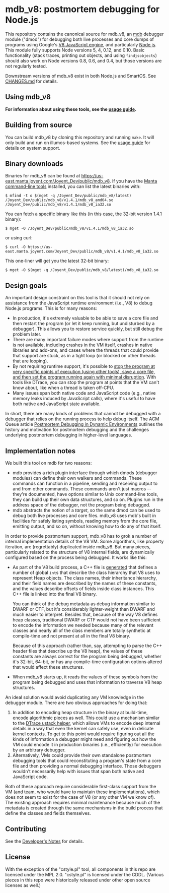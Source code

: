 <!--
    This Source Code Form is subject to the terms of the Mozilla Public
    License, v. 2.0. If a copy of the MPL was not distributed with this
    file, You can obtain one at http://mozilla.org/MPL/2.0/.
-->

<!--
    Copyright 2019 Joyent, Inc.
-->

# mdb_v8: postmortem debugging for Node.js

This repository contains the canonical source for mdb\_v8, an
[mdb](http://illumos.org/man/1/mdb) debugger module ("dmod") for debugging both
live processes and core dumps of programs using Google's [V8 JavaScript
engine](https://developers.google.com/v8/), and particularly
[Node.js](https://nodejs.org/).  This module fully supports Node versions 5, 4,
0.12, and 0.10.  Basic functionality (stack traces, printing out objects, and
using `findjsobjects`) should also work on Node versions 0.8, 0.6, and 0.4, but
those versions are not regularly tested.

Downstream versions of mdb\_v8 exist in both Node.js and SmartOS.  See
[CHANGES.md](CHANGES.md) for details.


## Using mdb_v8

**For information about using these tools, see the [usage
guide](docs/usage.md).**


## Building from source

You can build mdb\_v8 by cloning this repository and running `make`.  It will
only build and run on illumos-based systems.  See the [usage
guide](docs/usage.md) for details on system support.


## Binary downloads

Binaries for mdb\_v8 can be found at
https://us-east.manta.joyent.com/Joyent_Dev/public/mdb_v8.  If you have the
[Manta command-line tools](https://www.npmjs.com/package/manta) installed, you
can list the latest binaries with:

    $ mfind -t o $(mget -q /Joyent_Dev/public/mdb_v8/latest)
    /Joyent_Dev/public/mdb_v8/v1.4.1/mdb_v8_amd64.so
    /Joyent_Dev/public/mdb_v8/v1.4.1/mdb_v8_ia32.so

You can fetch a specific binary like this (in this case, the 32-bit version
1.4.1 binary):

    $ mget -O /Joyent_Dev/public/mdb_v8/v1.4.1/mdb_v8_ia32.so

or using curl:

    $ curl -O https://us-east.manta.joyent.com/Joyent_Dev/public/mdb_v8/v1.4.1/mdb_v8_ia32.so

This one-liner will get you the latest 32-bit binary:

    $ mget -O $(mget -q /Joyent_Dev/public/mdb_v8/latest)/mdb_v8_ia32.so


## Design goals

An important design constraint on this tool is that it should not rely on
assistance from the JavaScript runtime environment (i.e., V8) to debug Node.js
programs.  This is for many reasons:

* In production, it's extremely valuable to be able to save a core file and then
  restart the program (or let it keep running, but undisturbed by a debugger).
  This allows you to restore service quickly, but still debug the problem later.
* There are many important failure modes where support from the runtime is not
  available, including crashes in the VM itself, crashes in native libraries and
  add-ons, and cases where the threads that could provide that support are
  stuck, as in a tight loop (or blocked on other threads that are looping).
* By not requiring runtime support, it's possible to [stop the program at very
  specific points of execution (using other tools), save a core file, and then
  set the program running again with minimal
  disruption](https://www.joyent.com/blog/stopping-a-broken-program-in-its-tracks).
  With tools like DTrace, you can stop the program at points that the VM can't
  know about, like when a thread is taken off-CPU.
* Many issues span both native code and JavaScript code (e.g., native memory
  leaks induced by JavaScript calls), where it's useful to have both native and
  JavaScript state available.

In short, there are many kinds of problems that cannot be debugged with a
debugger that relies on the running process to help debug itself.  The ACM Queue
article [Postmortem Debugging in Dynamic
Environments](https://queue.acm.org/detail.cfm?id=2039361) outlines the history
and motivation for postmortem debugging and the challenges underlying postmortem
debugging in higher-level languages.


## Implementation notes

We built this tool on mdb for two reasons:

* mdb provides a rich plugin interface through which dmods (debugger modules)
  can define their own walkers and commands.  These commands can function in a
  pipeline, sending and receiving output to and from other commands.  These
  commands aren't just macros -- they're documented, have options similar to
  Unix command-line tools, they can build up their own data structures, and so
  on.  Plugins run in the address space of the debugger, not the program being
  debugged.
* mdb abstracts the notion of a _target_, so the same dmod can be used to debug
  both live processes and core files.  mdb\_v8 uses mdb's built in facilities
  for safely listing symbols, reading memory from the core file, emitting
  output, and so on, without knowing how to do any of that itself.

In order to provide postmortem support, mdb\_v8 has to grok a number of internal
implementation details of the V8 VM.  Some algorithms, like property iteration,
are (regrettably) duplicated inside mdb\_v8.  But many pieces, particularly
related to the structure of V8 internal fields, are dynamically configured based
on the process being debugged.  It works like this:

* As part of the V8 build process, a C++ file is
  [generated](https://github.com/v8/v8/blob/master/tools/gen-postmortem-metadata.py)
  that defines a number of global `int`s that describe the class hierarchy that
  V8 uses to represent Heap objects.  The class names, their inheritance
  hierarchy, and their field names are described by the names of these
  constants, and the values describe offsets of fields inside class instances.
  This C++ file is linked into the final V8 binary.

  You can think of the debug metadata as debug information similar to DWARF or
  CTF, but it's considerably lighter-weight than DWARF and much easier to
  interpret.  Besides that, because of the way V8 defines heap classes,
  traditional DWARF or CTF would not have been sufficient to encode the
  information we needed because many of the relevant classes and nearly all of
  the class members are totally synthetic at compile-time and not present at all
  in the final V8 binary.

  Because of this approach (rather than, say, attempting to parse the C++ header
  files that describe up the V8 heap), the values of these constants are always
  correct for the program being debugged, whether it's 32-bit, 64-bit, or has
  any compile-time configuration options altered that would affect these
  structures.
* When mdb\_v8 starts up, it reads the values of these symbols from the program
  being debugged and uses that information to traverse V8 heap structures.

An ideal solution would avoid duplicating any VM knowledge in the debugger
module.  There are two obvious approaches for doing that:

1. In addition to encoding heap structure in the binary at build-time, encode
   algorithmic pieces as well.  This could use a mechanism similar to the
   [DTrace ustack
   helper](http://dtrace.org/blogs/dap/2013/11/20/understanding-dtrace-ustack-helpers/),
   which allows VMs to encode deep internal details in a way that even the
   kernel can safely use, even in delicate kernel contexts.  To get to this
   point would require figuring out all the kinds of information a debugger
   might need and figuring out how the VM could encode it in production binaries
   (i.e., efficiently) for execution by an arbitrary debugger.
2. Alternatively, VMs could provide their own standalone postmortem debugging
   tools that could reconstituting a program's state from a core file and then
   providing a normal debugging interface.  Those debuggers wouldn't necessarily
   help with issues that span both native and JavaScript code.

Both of these approach require considerable first-class support from the VM (and
team, who would have to maintain these implementations), which does not seem to
exist for the case of V8 (or any other VM we know of).  The existing approach
requires minimal maintenance because much of the metadata is created through
the same mechanisms in the build process that define the classes and fields
themselves.


## Contributing

See the [Developer's Notes](docs/development.md) for details.


## License

With the exception of the "cstyle.pl" tool, all components in this repo are
licensed under the MPL 2.0.  "cstyle.pl" is licensed under the CDDL.  (Various
pieces in this repo were historically released under other open source licenses
as well.)

